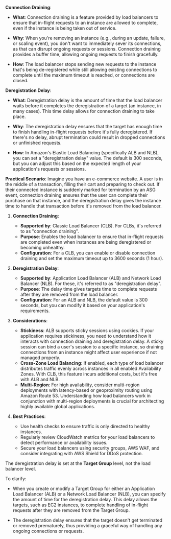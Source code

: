 **Connection Draining**:

- **What**: Connection draining is a feature provided by load balancers to ensure that in-flight requests to an instance are allowed to complete, even if the instance is being taken out of service.
    
- **Why**: When you're removing an instance (e.g., during an update, failure, or scaling event), you don't want to immediately sever its connections, as that can disrupt ongoing requests or sessions. Connection draining provides a buffer time, allowing ongoing requests to finish gracefully.
    
- **How**: The load balancer stops sending new requests to the instance that's being de-registered while still allowing existing connections to complete until the maximum timeout is reached, or connections are closed.
    

**Deregistration Delay**:

- **What**: Deregistration delay is the amount of time that the load balancer waits before it completes the deregistration of a target (an instance, in many cases). This time delay allows for connection draining to take place.
    
- **Why**: The deregistration delay ensures that the target has enough time to finish handling in-flight requests before it's fully deregistered. If there's no delay, abrupt termination could result in dropped connections or unfinished requests.
    
- **How**: In Amazon's Elastic Load Balancing (specifically ALB and NLB), you can set a "deregistration delay" value. The default is 300 seconds, but you can adjust this based on the expected length of your application's requests or sessions.
    

**Practical Scenario**: Imagine you have an e-commerce website. A user is in the middle of a transaction, filling their cart and preparing to check out. If their connected instance is suddenly marked for termination by an ASG event, connection draining ensures that the user can complete their purchase on that instance, and the deregistration delay gives the instance time to handle that transaction before it's removed from the load balancer.

1. **Connection Draining**:
    
    - **Supported by**: Classic Load Balancer (CLB). For CLBs, it's referred to as "connection draining".
    - **Purpose**: Enables the load balancer to ensure that in-flight requests are completed even when instances are being deregistered or becoming unhealthy.
    - **Configuration**: For a CLB, you can enable or disable connection draining and set the maximum timeout up to 3600 seconds (1 hour).
2. **Deregistration Delay**:
    
    - **Supported by**: Application Load Balancer (ALB) and Network Load Balancer (NLB). For these, it's referred to as "deregistration delay".
    - **Purpose**: The delay time gives targets time to complete requests after they are removed from the load balancer.
    - **Configuration**: For an ALB and NLB, the default value is 300 seconds, but you can modify it based on your application's requirements.
3. **Considerations**:
    
    - **Stickiness**: ALB supports sticky sessions using cookies. If your application requires stickiness, you need to understand how it interacts with connection draining and deregistration delay. A sticky session can bind a user's session to a specific instance, so draining connections from an instance might affect user experience if not managed properly.
    - **Cross-Zone Load Balancing**: If enabled, each type of load balancer distributes traffic evenly across instances in all enabled Availability Zones. With CLB, this feature incurs additional costs, but it's free with ALB and NLB.
    - **Multi-Region**: For high availability, consider multi-region deployments with latency-based or geoproximity routing using Amazon Route 53. Understanding how load balancers work in conjunction with multi-region deployments is crucial for architecting highly available global applications.
4. **Best Practices**:
    
    - Use health checks to ensure traffic is only directed to healthy instances.
    - Regularly review CloudWatch metrics for your load balancers to detect performance or availability issues.
    - Secure your load balancers using security groups, AWS WAF, and consider integrating with AWS Shield for DDoS protection. 

The deregistration delay is set at the **Target Group** level, not the load balancer level.

To clarify:

- When you create or modify a Target Group for either an Application Load Balancer (ALB) or a Network Load Balancer (NLB), you can specify the amount of time for the deregistration delay. This delay allows the targets, such as EC2 instances, to complete handling of in-flight requests after they are removed from the Target Group.
    
- The deregistration delay ensures that the target doesn't get terminated or removed prematurely, thus providing a graceful way of handling any ongoing connections or requests.